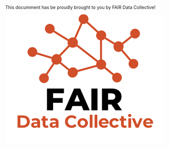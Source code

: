 This documment has be proudly brought to you by FAIR Data Collective!

![](docs/assets/img/FDC_logo.png)
